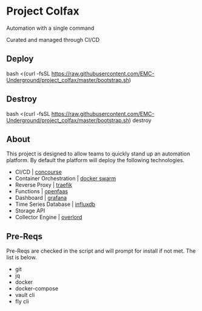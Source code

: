 # Project Colfax
Automation with a single command

Curated and managed through CI/CD

## Deploy
bash <(curl -fsSL https://raw.githubusercontent.com/EMC-Underground/project_colfax/master/bootstrap.sh)

## Destroy
bash <(curl -fsSL https://raw.githubusercontent.com/EMC-Underground/project_colfax/master/bootstrap.sh) destroy

## About
This project is designed to allow teams to quickly stand up an automation
platform. By default the platform will deploy the following technologies.

- CI/CD | [concourse](https://concourse-ci.org/)
- Container Orchestration | [docker swarm](https://docs.docker.com/engine/swarm/)
- Reverse Proxy | [traefik](https://traefik.io/)
- Functions | [openfaas](https://www.openfaas.com/)
- Dashboard | [grafana](https://grafana.com/)
- Time Series Database | [influxdb](https://www.influxdata.com/)
- Storage API
- Collector Engine | [overlord](https://github.com/nctiggy/collector-overlord)

## Pre-Reqs
Pre-Reqs are checked in the script and will prompt for install if not met. The list is below.
- git
- jq
- docker
- docker-compose
- vault cli
- fly cli
